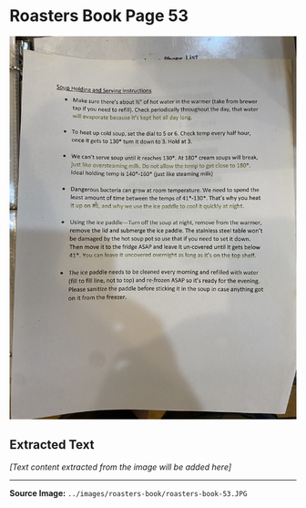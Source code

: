 # Roasters Book Page 53

![Roasters Book Page 53](../images/roasters-book/roasters-book-53.JPG)

## Extracted Text

*[Text content extracted from the image will be added here]*

---

**Source Image:** `../images/roasters-book/roasters-book-53.JPG`
